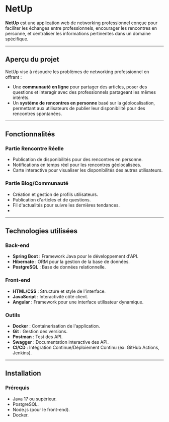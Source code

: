 # NetUp

**NetUp** est une application web de networking professionnel conçue pour faciliter les échanges entre professionnels, encourager les rencontres en personne, et centraliser les informations pertinentes dans un domaine spécifique.

---

## Aperçu du projet

NetUp vise à résoudre les problèmes de networking professionnel en offrant :
- Une **communauté en ligne** pour partager des articles, poser des questions et interagir avec des professionnels partageant les mêmes intérêts.
- Un **système de rencontres en personne** basé sur la géolocalisation, permettant aux utilisateurs de publier leur disponibilité pour des rencontres spontanées.

---

## Fonctionnalités

### Partie Rencontre Réelle
- Publication de disponibilités pour des rencontres en personne.
- Notifications en temps réel pour les rencontres géolocalisées.
- Carte interactive pour visualiser les disponibilités des autres utilisateurs.


### Partie Blog/Communauté
- Création et gestion de profils utilisateurs.
- Publication d'articles et de questions.
- Fil d'actualités pour suivre les dernières tendances.
- 
---

## Technologies utilisées

### Back-end
- **Spring Boot** : Framework Java pour le développement d'API.
- **Hibernate** : ORM pour la gestion de la base de données.
- **PostgreSQL** : Base de données relationnelle.

### Front-end
- **HTML/CSS** : Structure et style de l'interface.
- **JavaScript** : Interactivité côté client.
- **Angular** : Framework pour une interface utilisateur dynamique.

### Outils
- **Docker** : Containerisation de l'application.
- **Git** : Gestion des versions.
- **Postman** : Test des API.
- **Swagger** : Documentation interactive des API.
- **CI/CD** : Intégration Continue/Déploiement Continu (ex: GitHub Actions, Jenkins).

---

## Installation

### Prérequis
- Java 17 ou supérieur.
- PostgreSQL.
- Node.js (pour le front-end).
- Docker.
